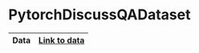 # PytorchDiscussQADataset


| Data | [Link to data](https://github.com/garima-mahato/PytorchDiscussQADataset/blob/main/pytorch_discussion/pytorch_discuss_data.json) |
|---|---|

